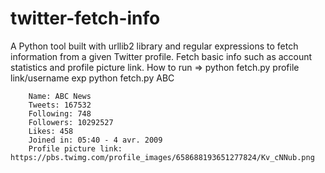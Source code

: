 # twitter-fetch-info
A Python tool built with urllib2 library and regular expressions to fetch information from a given Twitter profile.
Fetch basic info such as account statistics and profile picture link.
How to run => python fetch.py profile link/username
              exp python fetch.py ABC
              
        Name: ABC News
        Tweets: 167532
        Following: 748
        Followers: 10292527
        Likes: 458
        Joined in: 05:40 - 4 avr. 2009
        Profile picture link: https://pbs.twimg.com/profile_images/658688193651277824/Kv_cNNub.png

